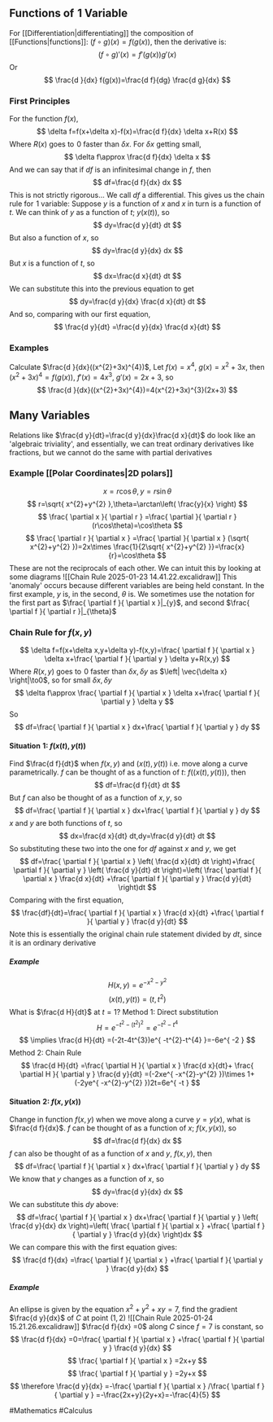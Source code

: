 ## Functions of $\hspace{0pt}1$ Variable
For [[Differentiation|differentiating]] the composition of [[Functions|functions]]: $(f\circ g)(x)=f(g(x))$, then the derivative is:
$$
(f\circ g)'(x)=f'(g(x))g'(x)
$$
Or
$$
\frac{d }{dx} f(g(x))=\frac{d f}{dg} \frac{d g}{dx} 
$$
### First Principles
For the function $f(x)$,
$$
\delta f=f(x+\delta x)-f(x)=\frac{d f}{dx} \delta x+R(x)
$$
Where $R(x)$ goes to $\hspace{0pt}0$ faster than $\delta x$. For $\delta x$ getting small,
$$
\delta f\approx \frac{d f}{dx} \delta x
$$
And we can say that if $df$ is an infinitesimal change in $f$, then
$$
df=\frac{d f}{dx} dx
$$
This is not strictly rigorous... We call $df$ a differential. This gives us the chain rule for $\hspace{0pt}1$ variable:
Suppose $y$ is a function of $x$ and $x$ in turn is a function of $t$. We can think of $y$ as a function of $t$; $y(x(t))$, so
$$
dy=\frac{d y}{dt} dt
$$
But also a function of $x$, so
$$
dy=\frac{d y}{dx} dx
$$
But $x$ is a function of $t$, so
$$
dx=\frac{d x}{dt} dt
$$
We can substitute this into the previous equation to get
$$
dy=\frac{d y}{dx} \frac{d x}{dt} dt
$$
And so, comparing with our first equation,
$$
\frac{d y}{dt} =\frac{d y}{dx} \frac{d x}{dt} 
$$
### Examples
Calculate $\frac{d }{dx}((x^{2}+3x)^{4})$, Let $f(x)=x^{4}$, $g(x)=x^{2}+3x$, then $(x^{2}+3x)^{4}=f(g(x))$, $f'(x)=4x^{3}$, $g'(x)=2x+3$, so
$$
\frac{d 
}{dx}((x^{2}+3x)^{4})=4(x^{2}+3x)^{3}(2x+3) 
$$
## Many Variables
Relations like $\frac{d y}{dt}=\frac{d y}{dx}\frac{d x}{dt}$ do look like an 'algebraic triviality', and essentially, we can treat ordinary derivatives like fractions, but we cannot do the same with partial derivatives
### Example [[Polar Coordinates|2D polars]]
$$
x=r\cos\theta,y=r\sin\theta 
$$
$$
 r=\sqrt{ x^{2}+y^{2} },\theta=\arctan\left( \frac{y}{x} \right)
$$
$$
\frac{ \partial x }{ \partial r } =\frac{ \partial  }{ \partial r } (r\cos\theta)=\cos\theta
$$
$$
\frac{ \partial r }{ \partial x } =\frac{ \partial  }{ \partial x } (\sqrt{ x^{2}+y^{2} })=2x\times \frac{1}{2\sqrt{ x^{2}+y^{2} }}=\frac{x}{r}=\cos\theta
$$
These are not the reciprocals of each other. We can intuit this by looking at some diagrams
![[Chain Rule 2025-01-23 14.41.22.excalidraw]]
This 'anomaly' occurs because different variables are being held constant. In the first example, $y$ is, in the second, $\theta$ is. We sometimes use the notation for the first part as $\frac{ \partial f }{ \partial x }|_{y}$, and second $\frac{ \partial f }{ \partial r }|_{\theta}$
### Chain Rule for $f(x,y)$
$$
\delta f=f(x+\delta x,y+\delta y)-f(x,y)=\frac{ \partial f }{ \partial x } \delta x+\frac{ \partial f }{ \partial y } \delta y+R(x,y)
$$
Where $R(x,y)$ goes to $\hspace{0pt}0$ faster than $\delta x,\delta y$ as $\left| \vec{\delta x} \right|\to0$, so for small $\delta x,\delta y$
$$
\delta f\approx \frac{ \partial f }{ \partial x } \delta x+\frac{ \partial f }{ \partial y } \delta y
$$
So
$$
df=\frac{ \partial f }{ \partial x } dx+\frac{ \partial f }{ \partial y } dy
$$
#### Situation $\hspace{0pt}1$: $f(x(t),y(t))$
Find $\frac{d f}{dt}$ when $f(x,y)$ and $(x(t),y(t))$ i.e. move along a curve parametrically. $f$ can be thought of as a function of $t$: $f((x(t),y(t)))$, then
$$
df=\frac{d f}{dt} dt
$$
But $f$ can also be thought of as a function of $x,y$, so
$$
df=\frac{ \partial f }{ \partial x } dx+\frac{ \partial f }{ \partial y } dy
$$
$x$ and $y$ are both functions of $t$, so
$$
dx=\frac{d x}{dt} dt,dy=\frac{d y}{dt} dt
$$
So substituting these two into the one for $df$ against $x$ and $y$, we get
$$
df=\frac{ \partial f }{ \partial x } \left( \frac{d x}{dt} dt \right)+\frac{ \partial f }{ \partial y } \left( \frac{d y}{dt} dt \right)=\left( \frac{ \partial f }{ \partial x } \frac{d x}{dt} +\frac{ \partial f }{ \partial y } \frac{d y}{dt}  \right)dt
$$
Comparing with the first equation,
$$
\frac{df}{dt}=\frac{ \partial f }{ \partial x } \frac{d x}{dt} +\frac{ \partial f }{ \partial y } \frac{d y}{dt} 
$$
Note this is essentially the original chain rule statement divided by $dt$, since it is an ordinary derivative
##### Example
$$
H(x,y)=e^{ -x^{2}-y^{2} }
$$
$$
(x(t),y(t))=(t,t^{2})
$$
What is $\frac{d H}{dt}$ at $t=1$?
Method 1: Direct substitution
$$
H=e^{ -t^{2}-(t^{2})^{2} }=e^{ -t^{2}-t^{4} }
$$
$$
\implies \frac{d H}{dt} =(-2t-4t^{3})e^{ -t^{2}-t^{4} }=-6e^{ -2 }
$$
Method 2: Chain Rule
$$
\frac{d H}{dt} =\frac{ \partial H }{ \partial x } \frac{d x}{dt}+ \frac{ \partial H }{ \partial y } \frac{d y}{dt} =(-2xe^{ -x^{2}-y^{2} })\times 1+(-2ye^{ -x^{2}-y^{2} })2t=6e^{ -t }
$$
#### Situation $\hspace{0pt}2$: $f(x,y(x))$
Change in function $f(x,y)$ when we move along a curve $y=y(x)$, what is $\frac{d f}{dx}$. $f$ can be thought of as a function of $x$; $f(x,y(x))$, so
$$
df=\frac{d f}{dx} dx
$$
$f$ can also be thought of as a function of $x$ and $y$, $f(x,y)$, then
$$
df=\frac{ \partial f }{ \partial x } dx+\frac{ \partial f }{ \partial y } dy
$$
We know that $y$ changes as a function of $x$, so
$$
dy=\frac{d y}{dx} dx
$$
We can substitute this $dy$ above:
$$
df=\frac{ \partial f }{ \partial x } dx+\frac{ \partial f }{ \partial y } \left( \frac{d y}{dx} dx \right)=\left( \frac{ \partial f }{ \partial x } +\frac{ \partial f }{ \partial y } \frac{d y}{dx}  \right)dx
$$
We can compare this with the first equation gives:
$$
\frac{d f}{dx} =\frac{ \partial f }{ \partial x } +\frac{ \partial f }{ \partial y } \frac{d y}{dx} 
$$
##### Example
An ellipse is given by the equation $x^{2}+y^{2}+xy=7$, find the gradient $\frac{d y}{dx}$ of $C$ at point $(1,2)$
![[Chain Rule 2025-01-24 15.21.26.excalidraw]]
$\frac{d f}{dx} =0$ along $C$ since $f=7$ is constant, so
$$
\frac{d f}{dx} =0=\frac{ \partial f }{ \partial x } +\frac{ \partial f }{ \partial y } \frac{d y}{dx} 
$$
$$
\frac{ \partial f }{ \partial x } =2x+y
$$
$$
 \frac{ \partial f }{ \partial y } =2y+x
$$
$$
\therefore \frac{d y}{dx} =-\frac{ \partial f }{ \partial x } /\frac{ \partial f }{ \partial y } =-\frac{2x+y}{2y+x}=-\frac{4}{5}
$$



#Mathematics #Calculus 